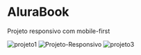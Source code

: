 # AluraBook
Projeto responsivo com mobile-first


![projeto1](https://user-images.githubusercontent.com/92983183/218319824-50c88883-8d20-4ada-b7c8-829d800e8701.jpg)
![Projeto-Responsivo](https://user-images.githubusercontent.com/92983183/218319835-9fbe7cc8-4448-42c6-a021-b5a6fa12e441.jpg)
![projeto3](https://user-images.githubusercontent.com/92983183/218319846-fcdd6fae-6787-4fcd-8901-c1f4b0cce14f.jpg)
